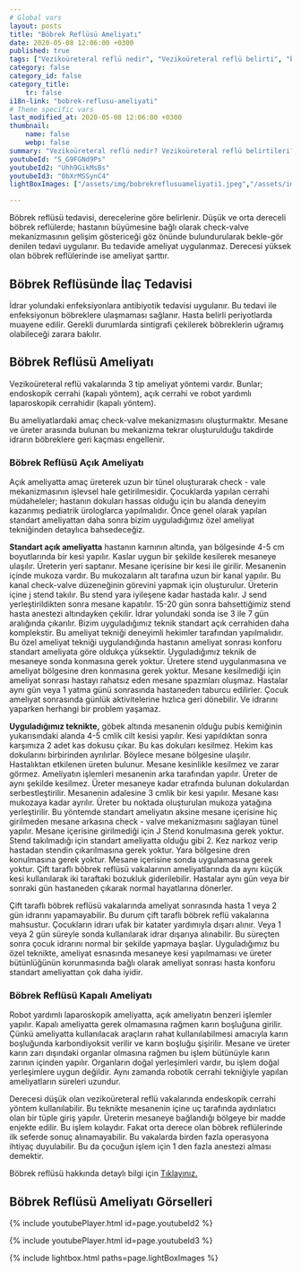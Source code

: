 ```yaml
---
# Global vars
layout: posts
title: "Böbrek Reflüsü Ameliyatı"
date: 2020-05-08 12:06:00 +0300
published: true
tags: ["Vezikoüreteral reflü nedir", "Vezikoüreteral reflü belirti", "böbrek Reflüsü neden tehlikeli", "Vezikoüreteral reflü teşhis", "Vezikoüreteral reflü tedavi", "Vezikoüreteral reflü ameliyat", "böbrek Reflüsü ameliyatı" , "Vezikoüreteral reflü ", "böbrek reflüsü nedir","böbrek reflüsü belirti","böbrek reflüsü teşhis","böbrek reflüsü derece", "böbrek reflüsü tedavi", "böbrek reflüsü çözüm", "böbrek reflüsü ilaç", "böbrek reflüsü açık ameliyat", "böbrek reflüsü kapalı ameliyat"]
category: false
category_id: false
category_title:
    tr: false
i18n-link: "bobrek-reflusu-ameliyati"
# Theme specific vars
last_modified_at: 2020-05-08 12:06:00 +0300
thumbnail:
    name: false
    webp: false
summary: "Vezikoüreteral reflü nedir? Vezikoüreteral reflü belirtileri? Vezikoüreteral reflü hangi çocuklarda daha fazla görünür? Reflü neden tehlikelidir? Vezikoüreteral reflü teşhisi? Vezikoüreteral reflü dereceleri? Vezikoüreteral reflü Tedavisi? Reflü ameliyatı? Vezikoüreteral reflü ameliyatında açık ve kapalı cerrahi"
youtubeId: "S_G9FGNd9Ps"
youtubeId2: "Uhh9GikMsBs"
youtubeId3: "0bXrMSSynC4"
lightBoxImages: ["/assets/img/bobrekreflusuameliyati1.jpeg","/assets/img/bobrekreflusuameliyati2.jpeg","/assets/img/bobrekreflusuameliyati3.jpeg","/assets/img/bobrekreflusuameliyati4.jpeg","/assets/img/bobrekreflusuameliyati5.jpeg","/assets/img/bobrekreflusuameliyati6.jpeg","/assets/img/bobrekreflusuameliyati7.jpeg","/assets/img/bobrekreflusuameliyati8.jpeg","/assets/img/bobrekreflusuameliyati9.jpeg","/assets/img/bobrekreflusuameliyati10.jpeg","/assets/img/bobrekreflusuameliyati11.jpeg","/assets/img/bobrekreflusuameliyati12.jpeg"]

---
```






Böbrek reflüsü tedavisi, derecelerine göre belirlenir. Düşük ve orta dereceli böbrek reflülerde; hastanın büyümesine bağlı olarak check-valve mekanizmasının gelişim göstericeği göz önünde bulundurularak bekle-gör denilen tedavi uygulanır. Bu tedavide ameliyat uygulanmaz. Derecesi yüksek olan böbrek reflülerinde ise ameliyat şarttır.

## Böbrek Reflüsünde İlaç Tedavisi

İdrar yolundaki enfeksiyonlara antibiyotik tedavisi uygulanır. Bu tedavi ile enfeksiyonun böbreklere ulaşmaması sağlanır. Hasta belirli periyotlarda muayene edilir. Gerekli durumlarda sintigrafi çekilerek böbreklerin uğramış olabileceği zarara bakılır.

## Böbrek Reflüsü Ameliyatı

Vezikoüreteral reflü vakalarında 3 tip ameliyat yöntemi vardır. Bunlar; endoskopik cerrahi (kapalı yöntem), açık cerrahi ve robot yardımlı laparoskopik cerrahidir (kapalı yöntem).

Bu ameliyatlardaki amaç check-valve mekanizmasını oluşturmaktır. Mesane ve üreter arasında bulunan bu mekanizma tekrar oluşturulduğu takdirde idrarın böbreklere geri kaçması engellenir.

### Böbrek Reflüsü Açık Ameliyatı

Açık ameliyatta amaç üreterek uzun bir tünel oluşturarak check - vale mekanizmasının işlevsel hale getirilmesidir. Çocuklarda yapılan cerrahi müdaheleler; hastanın dokuları hassas olduğu için bu alanda deneyim kazanmış pediatrik ürologlarca yapılmalıdır. Önce genel olarak yapılan standart ameliyattan daha sonra bizim uyguladığımız özel ameliyat tekniğinden detaylıca bahsedeceğiz.

**Standart açık ameliyatta** hastanın karnının altında, yan bölgesinde 4-5 cm boyutlarında bir kesi yapılır. Kaslar uygun bir şekilde kesilerek mesaneye ulaşılır. Üreterin yeri saptanır. Mesane içerisine bir kesi ile girilir. Mesanenin içinde mukoza vardır. Bu mukozaların alt tarafına uzun bir kanal yapılır. Bu kanal check-valve düzeneğinin görevini yapmak için oluşturulur. Üreterin içine j stend takılır. Bu stend yara iyileşene kadar hastada kalır. J send yerleştirildikten sonra mesane kapatılır. 15-20 gün sonra bahsettiğimiz stend hasta anestezi altındayken çekilir. İdrar yolundaki sonda ise 3 ile 7 gün aralığında çıkarılır.
Bizim uyguladığımız teknik standart açık cerrahiden daha komplekstir. Bu ameliyat tekniği deneyimli hekimler tarafından yapılmalıdır. Bu özel ameliyat tekniği uygulandığında hastanın ameliyat sonrası konforu standart ameliyata göre oldukça yüksektir. Uyguladığımız teknik de mesaneye sonda konmasına gerek yoktur. Üretere stend uygulanmasına ve ameliyat bölgesine dren konmasına gerek yoktur. Mesane kesilmediği için ameliyat sonrası hastayı rahatsız eden mesane spazmları oluşmaz. Hastalar aynı gün veya 1 yatma günü sonrasında hastaneden taburcu edilirler. Çocuk ameliyat sonrasında günlük aktivitelerine hızlıca geri dönebilir. Ve idrarını yaparken herhangi bir problem yaşamaz.

**Uyguladığımız teknikte,** göbek altında mesanenin olduğu pubis kemiğinin yukarısındaki alanda 4-5 cmlik cilt kesisi yapılır. Kesi yapıldıktan sonra karşımıza 2 adet kas dokusu çıkar. Bu kas dokuları kesilmez. Hekim kas dokularını birbirinden ayrılırlar. Böylece mesane bölgesine ulaşılır. Hastalıktan etkilenen üreten bulunur. Mesane kesinlikle kesilmez ve zarar görmez. Ameliyatın işlemleri mesanenin arka tarafından yapılır. Üreter de aynı şekilde kesilmez. Üreter mesaneye kadar etrafında bulunan dokulardan serbestleştirilir. Mesanenin adalesine 3 cmlik bir kesi yapılır. Mesane kası mukozaya kadar ayrılır. Üreter bu noktada oluşturulan mukoza yatağına yerleştirilir. Bu yöntemde standart ameliyatın aksine mesane içerisine hiç girilmeden mesane arkasına check - valve mekanizmasını sağlayan tünel yapılır. Mesane içerisine girilmediği için J Stend konulmasına gerek yoktur. Stend takılmadığı için standart ameliyatta olduğu gibi 2. Kez narkoz verip hastadan stendin çıkarılmasına gerek yoktur. Yara bölgesine dren konulmasına gerek yoktur. Mesane içerisine sonda uygulamasına gerek yoktur. Çift taraflı böbrek reflüsü vakalarının ameliyatlarında da aynı küçük kesi kullanılarak iki taraftaki bozukluk giderilebilir. Hastalar aynı gün veya bir sonraki gün hastaneden çıkarak normal hayatlarına dönerler.

Çift taraflı böbrek reflüsü vakalarında ameliyat sonrasında hasta 1 veya 2 gün idrarını yapamayabilir. Bu durum çift taraflı böbrek reflü vakalarına mahsustur. Çocukların idrarı ufak bir katater yardımıyla dışarı alınır. Veya 1 veya 2 gün süreyle sonda kullanılarak idrar dışarıya alınabilir. Bu süreçten sonra çocuk idrarını normal bir şekilde yapmaya başlar.
Uyguladığımız bu özel teknikte, ameliyat esnasında mesaneye kesi yapılmaması ve üreter bütünlüğünün korunmasında bağlı olarak ameliyat sonrası hasta konforu standart ameliyattan çok daha iyidir.


### Böbrek Reflüsü Kapalı Ameliyatı

Robot yardımlı laparoskopik ameliyatta, açık ameliyatın benzeri işlemler yapılır. Kapalı ameliyatta gerek olmamasına rağmen karın boşluğuna girilir. Çünkü ameliyatta kullanılacak araçların rahat kullanılabilmesi amacıyla karın boşluğunda karbondiyoksit verilir ve karın boşluğu şişirilir. Mesane ve üreter karın zarı dışındaki organlar olmasına rağmen bu işlem bütünüyle karın zarının içinden yapılır. Organların doğal yerleşimleri vardır, bu işlem doğal yerleşimlere uygun değildir. Aynı zamanda robotik cerrahi tekniğiyle yapılan ameliyatların süreleri uzundur.

Derecesi düşük olan vezikoüreteral reflü vakalarında endeskopik cerrahi yöntem kullanılabilir. Bu teknikte mesanenin içine uç tarafında aydınlatıcı olan bir tüple giriş yapılır. Üreterin mesaneye bağlandığı bölgeye bir madde enjekte edilir. Bu işlem kolaydır. Fakat orta derece olan böbrek reflülerinde ilk seferde sonuç alınamayabilir. Bu vakalarda birden fazla operasyona ihtiyaç duyulabilir. Bu da çocuğun işlem için 1 den fazla anestezi alması demektir.


Böbrek reflüsü hakkında detaylı bilgi için [Tıklayınız.](https://www.onoluroloji.com/bobrek-reflusu)


## Böbrek Reflüsü Ameliyatı Görselleri

{% include youtubePlayer.html id=page.youtubeId2 %}

{% include youtubePlayer.html id=page.youtubeId3 %}

{% include lightbox.html paths=page.lightBoxImages %}
